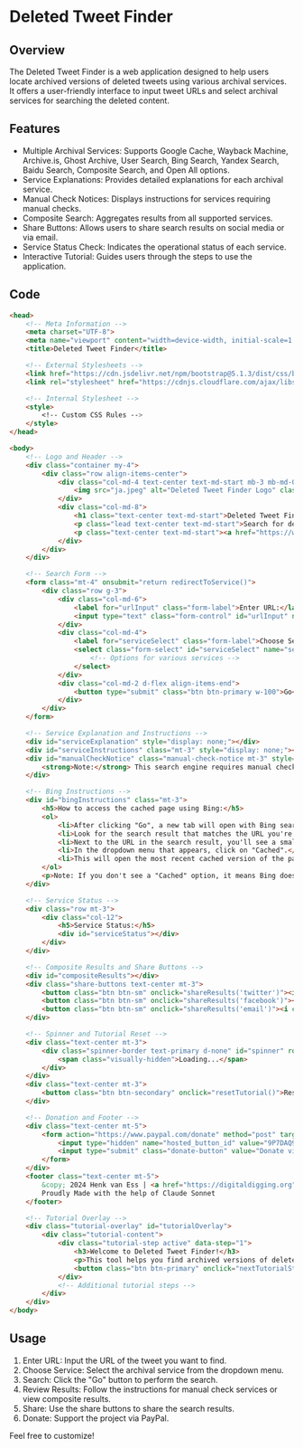 # Deleted Tweet Finder

## Overview

The Deleted Tweet Finder is a web application designed to help users locate archived versions of deleted tweets using various archival services. It offers a user-friendly interface to input tweet URLs and select archival services for searching the deleted content.

## Features

- Multiple Archival Services: Supports Google Cache, Wayback Machine, Archive.is, Ghost Archive, User Search, Bing Search, Yandex Search, Baidu Search, Composite Search, and Open All options.
- Service Explanations: Provides detailed explanations for each archival service.
- Manual Check Notices: Displays instructions for services requiring manual checks.
- Composite Search: Aggregates results from all supported services.
- Share Buttons: Allows users to share search results on social media or via email.
- Service Status Check: Indicates the operational status of each service.
- Interactive Tutorial: Guides users through the steps to use the application.

## Code

```html
<head>
    <!-- Meta Information -->
    <meta charset="UTF-8">
    <meta name="viewport" content="width=device-width, initial-scale=1.0">
    <title>Deleted Tweet Finder</title>

    <!-- External Stylesheets -->
    <link href="https://cdn.jsdelivr.net/npm/bootstrap@5.1.3/dist/css/bootstrap.min.css" rel="stylesheet">
    <link rel="stylesheet" href="https://cdnjs.cloudflare.com/ajax/libs/font-awesome/6.0.0-beta3/css/all.min.css">

    <!-- Internal Stylesheet -->
    <style>
        <!-- Custom CSS Rules -->
    </style>
</head>

<body>
    <!-- Logo and Header -->
    <div class="container my-4">
        <div class="row align-items-center">
            <div class="col-md-4 text-center text-md-start mb-3 mb-md-0">
                <img src="ja.jpeg" alt="Deleted Tweet Finder Logo" class="logo-img">
            </div>
            <div class="col-md-8">
                <h1 class="text-center text-md-start">Deleted Tweet Finder V2.3</h1>
                <p class="lead text-center text-md-start">Search for deleted tweets across multiple archival services.</p>
                <p class="text-center text-md-start"><a href="https://www.digitaldigging.org/p/deleted-tweet-finder-tool" target="_blank">What this tool does</a></p>
            </div>
        </div>
    </div>

    <!-- Search Form -->
    <form class="mt-4" onsubmit="return redirectToService()">
        <div class="row g-3">
            <div class="col-md-6">
                <label for="urlInput" class="form-label">Enter URL:</label>
                <input type="text" class="form-control" id="urlInput" name="urlInput" value="https://twitter.com/jack" required>
            </div>
            <div class="col-md-4">
                <label for="serviceSelect" class="form-label">Choose Service:</label>
                <select class="form-select" id="serviceSelect" name="serviceSelect" onchange="updatePlaceholder(); toggleServiceInstructions(); showServiceExplanation(); clearCompositeResults();">
                    <!-- Options for various services -->
                </select>
            </div>
            <div class="col-md-2 d-flex align-items-end">
                <button type="submit" class="btn btn-primary w-100">Go</button>
            </div>
        </div>
    </form>

    <!-- Service Explanation and Instructions -->
    <div id="serviceExplanation" style="display: none;"></div>
    <div id="serviceInstructions" class="mt-3" style="display: none;"></div>
    <div id="manualCheckNotice" class="manual-check-notice mt-3" style="display: none;">
        <strong>Note:</strong> This search engine requires manual checking for cached pages.
    </div>

    <!-- Bing Instructions -->
    <div id="bingInstructions" class="mt-3">
        <h5>How to access the cached page using Bing:</h5>
        <ol>
            <li>After clicking "Go", a new tab will open with Bing search results for the URL you entered.</li>
            <li>Look for the search result that matches the URL you're looking for.</li>
            <li>Next to the URL in the search result, you'll see a small downward-pointing arrow. Click on this arrow.</li>
            <li>In the dropdown menu that appears, click on "Cached".</li>
            <li>This will open the most recent cached version of the page that Bing has stored.</li>
        </ol>
        <p>Note: If you don't see a "Cached" option, it means Bing doesn't have a cached version of that page available.</p>
    </div>

    <!-- Service Status -->
    <div class="row mt-3">
        <div class="col-12">
            <h5>Service Status:</h5>
            <div id="serviceStatus"></div>
        </div>
    </div>

    <!-- Composite Results and Share Buttons -->
    <div id="compositeResults"></div>
    <div class="share-buttons text-center mt-3">
        <button class="btn btn-sm" onclick="shareResults('twitter')"><i class="fab fa-twitter"></i> Twitter</button>
        <button class="btn btn-sm" onclick="shareResults('facebook')"><i class="fab fa-facebook-f"></i> Facebook</button>
        <button class="btn btn-sm" onclick="shareResults('email')"><i class="fas fa-envelope"></i> Email</button>
    </div>

    <!-- Spinner and Tutorial Reset -->
    <div class="text-center mt-3">
        <div class="spinner-border text-primary d-none" id="spinner" role="status">
            <span class="visually-hidden">Loading...</span>
        </div>
    </div>
    <div class="text-center mt-3">
        <button class="btn btn-secondary" onclick="resetTutorial()">Reset Tutorial</button>
    </div>

    <!-- Donation and Footer -->
    <div class="text-center mt-5">
        <form action="https://www.paypal.com/donate" method="post" target="_top">
            <input type="hidden" name="hosted_button_id" value="9P7DAQ96M5FW4" />
            <input type="submit" class="donate-button" value="Donate via PayPal" />
        </form>
    </div>
    <footer class="text-center mt-5">
        &copy; 2024 Henk van Ess | <a href="https://digitaldigging.org" target="_blank">digitaldigging.org</a><br>
        Proudly Made with the help of Claude Sonnet
    </footer>

    <!-- Tutorial Overlay -->
    <div class="tutorial-overlay" id="tutorialOverlay">
        <div class="tutorial-content">
            <div class="tutorial-step active" data-step="1">
                <h3>Welcome to Deleted Tweet Finder!</h3>
                <p>This tool helps you find archived versions of deleted tweets. Let's get started!</p>
                <button class="btn btn-primary" onclick="nextTutorialStep()">Next</button>
            </div>
            <!-- Additional tutorial steps -->
        </div>
    </div>
</body>
```

## Usage

1. Enter URL: Input the URL of the tweet you want to find.
2. Choose Service: Select the archival service from the dropdown menu.
3. Search: Click the "Go" button to perform the search.
4. Review Results: Follow the instructions for manual check services or view composite results.
5. Share: Use the share buttons to share the search results.
6. Donate: Support the project via PayPal.

Feel free to customize!
